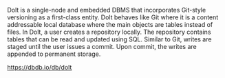 Dolt is a single-node and embedded DBMS that incorporates Git-style versioning as a first-class entity. Dolt behaves like Git where it is a content addressable local database where the main objects are tables instead of files. In Dolt, a user creates a repository locally. The repository contains tables that can be read and updated using SQL. Similar to Git, writes are staged until the user issues a commit. Upon commit, the writes are appended to permanent storage.

https://dbdb.io/db/dolt

